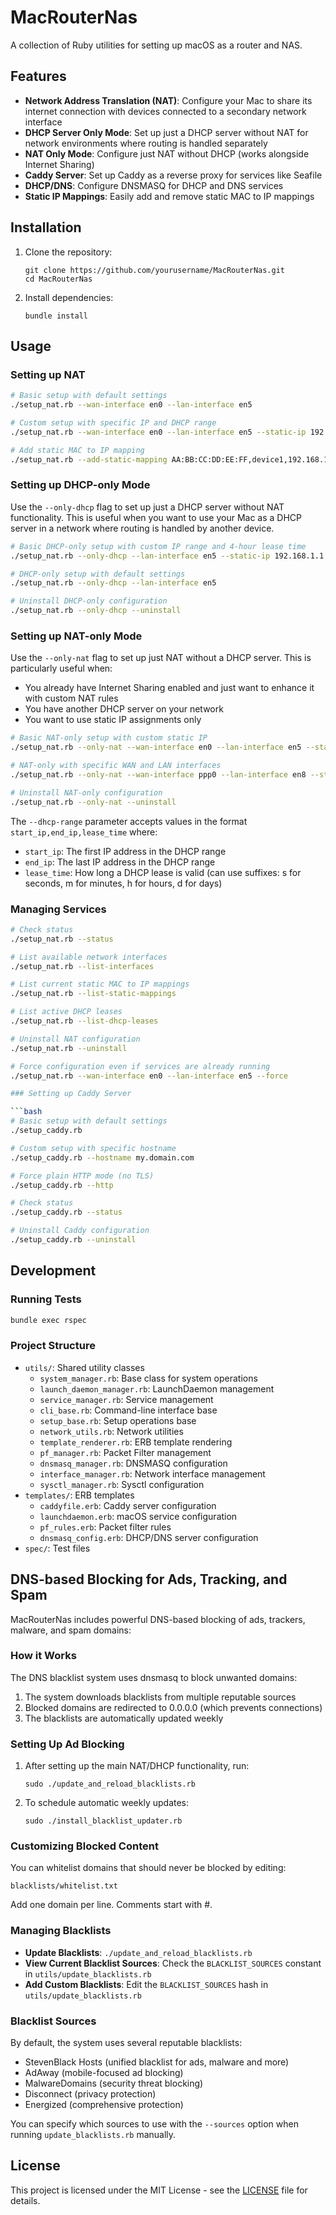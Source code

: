 # MacRouterNas

A collection of Ruby utilities for setting up macOS as a router and NAS.

## Features

- **Network Address Translation (NAT)**: Configure your Mac to share its internet connection with devices connected to a secondary network interface
- **DHCP Server Only Mode**: Set up just a DHCP server without NAT for network environments where routing is handled separately
- **NAT Only Mode**: Configure just NAT without DHCP (works alongside Internet Sharing)
- **Caddy Server**: Set up Caddy as a reverse proxy for services like Seafile
- **DHCP/DNS**: Configure DNSMASQ for DHCP and DNS services
- **Static IP Mappings**: Easily add and remove static MAC to IP mappings

## Installation

1. Clone the repository:
   ```
   git clone https://github.com/yourusername/MacRouterNas.git
   cd MacRouterNas
   ```

2. Install dependencies:
   ```
   bundle install
   ```

## Usage

### Setting up NAT

```bash
# Basic setup with default settings
./setup_nat.rb --wan-interface en0 --lan-interface en5

# Custom setup with specific IP and DHCP range
./setup_nat.rb --wan-interface en0 --lan-interface en5 --static-ip 192.168.100.1 --dhcp-range 192.168.100.10,192.168.100.100,12h

# Add static MAC to IP mapping
./setup_nat.rb --add-static-mapping AA:BB:CC:DD:EE:FF,device1,192.168.100.50
```

### Setting up DHCP-only Mode

Use the `--only-dhcp` flag to set up just a DHCP server without NAT functionality. This is useful when you want to use your Mac as a DHCP server in a network where routing is handled by another device.

```bash
# Basic DHCP-only setup with custom IP range and 4-hour lease time
./setup_nat.rb --only-dhcp --lan-interface en5 --static-ip 192.168.1.1 --dhcp-range 192.168.1.11,192.168.1.249,4h

# DHCP-only setup with default settings
./setup_nat.rb --only-dhcp --lan-interface en5

# Uninstall DHCP-only configuration
./setup_nat.rb --only-dhcp --uninstall
```

### Setting up NAT-only Mode

Use the `--only-nat` flag to set up just NAT without a DHCP server. This is particularly useful when:
- You already have Internet Sharing enabled and just want to enhance it with custom NAT rules
- You have another DHCP server on your network
- You want to use static IP assignments only

```bash
# Basic NAT-only setup with custom static IP
./setup_nat.rb --only-nat --wan-interface en0 --lan-interface en5 --static-ip 192.168.1.1

# NAT-only with specific WAN and LAN interfaces
./setup_nat.rb --only-nat --wan-interface ppp0 --lan-interface en8 --static-ip 192.168.1.1

# Uninstall NAT-only configuration
./setup_nat.rb --only-nat --uninstall
```

The `--dhcp-range` parameter accepts values in the format `start_ip,end_ip,lease_time` where:
- `start_ip`: The first IP address in the DHCP range
- `end_ip`: The last IP address in the DHCP range
- `lease_time`: How long a DHCP lease is valid (can use suffixes: s for seconds, m for minutes, h for hours, d for days)

### Managing Services

```bash
# Check status
./setup_nat.rb --status

# List available network interfaces
./setup_nat.rb --list-interfaces

# List current static MAC to IP mappings
./setup_nat.rb --list-static-mappings

# List active DHCP leases
./setup_nat.rb --list-dhcp-leases

# Uninstall NAT configuration
./setup_nat.rb --uninstall

# Force configuration even if services are already running
./setup_nat.rb --wan-interface en0 --lan-interface en5 --force

### Setting up Caddy Server

```bash
# Basic setup with default settings
./setup_caddy.rb

# Custom setup with specific hostname
./setup_caddy.rb --hostname my.domain.com

# Force plain HTTP mode (no TLS)
./setup_caddy.rb --http

# Check status
./setup_caddy.rb --status

# Uninstall Caddy configuration
./setup_caddy.rb --uninstall
```

## Development

### Running Tests

```bash
bundle exec rspec
```

### Project Structure

- `utils/`: Shared utility classes
  - `system_manager.rb`: Base class for system operations
  - `launch_daemon_manager.rb`: LaunchDaemon management
  - `service_manager.rb`: Service management
  - `cli_base.rb`: Command-line interface base
  - `setup_base.rb`: Setup operations base
  - `network_utils.rb`: Network utilities
  - `template_renderer.rb`: ERB template rendering
  - `pf_manager.rb`: Packet Filter management
  - `dnsmasq_manager.rb`: DNSMASQ configuration
  - `interface_manager.rb`: Network interface management
  - `sysctl_manager.rb`: Sysctl configuration
- `templates/`: ERB templates
  - `caddyfile.erb`: Caddy server configuration
  - `launchdaemon.erb`: macOS service configuration
  - `pf_rules.erb`: Packet filter rules
  - `dnsmasq_config.erb`: DHCP/DNS server configuration
- `spec/`: Test files

## DNS-based Blocking for Ads, Tracking, and Spam

MacRouterNas includes powerful DNS-based blocking of ads, trackers, malware, and spam domains:

### How it Works

The DNS blacklist system uses dnsmasq to block unwanted domains:

1. The system downloads blacklists from multiple reputable sources
2. Blocked domains are redirected to 0.0.0.0 (which prevents connections)
3. The blacklists are automatically updated weekly

### Setting Up Ad Blocking

1. After setting up the main NAT/DHCP functionality, run:
   ```
   sudo ./update_and_reload_blacklists.rb
   ```

2. To schedule automatic weekly updates:
   ```
   sudo ./install_blacklist_updater.rb
   ```

### Customizing Blocked Content

You can whitelist domains that should never be blocked by editing:
```
blacklists/whitelist.txt
```

Add one domain per line. Comments start with #.

### Managing Blacklists

- **Update Blacklists**: `./update_and_reload_blacklists.rb`
- **View Current Blacklist Sources**: Check the `BLACKLIST_SOURCES` constant in `utils/update_blacklists.rb`
- **Add Custom Blacklists**: Edit the `BLACKLIST_SOURCES` hash in `utils/update_blacklists.rb`

### Blacklist Sources

By default, the system uses several reputable blacklists:
- StevenBlack Hosts (unified blacklist for ads, malware and more)
- AdAway (mobile-focused ad blocking)
- MalwareDomains (security threat blocking)
- Disconnect (privacy protection)
- Energized (comprehensive protection)

You can specify which sources to use with the `--sources` option when running `update_blacklists.rb` manually.

## License

This project is licensed under the MIT License - see the [LICENSE](LICENSE) file for details.